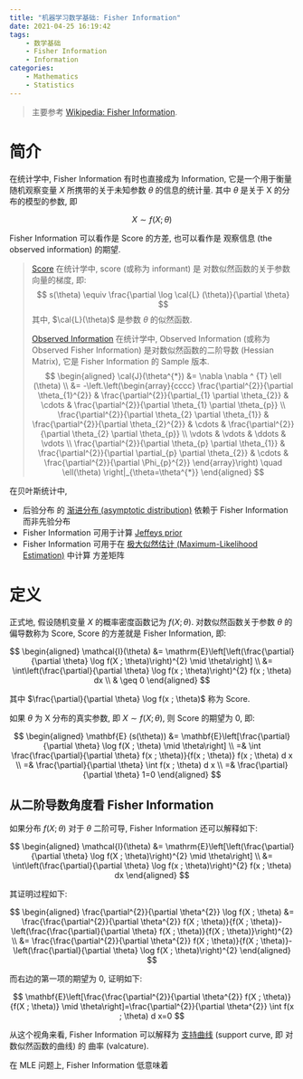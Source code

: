 ```yaml
---
title: "机器学习数学基础: Fisher Information"
date: 2021-04-25 16:19:42
tags:
    - 数学基础
    - Fisher Information
    - Information
categories:
    - Mathematics
    - Statistics
---
```


> 主要参考 [Wikipedia: Fisher Information](https://en.wikipedia.org/wiki/Fisher_information).



# 简介

在统计学中, Fisher Information 有时也直接成为 Information, 它是一个用于衡量 随机观察变量 $X$ 所携带的关于未知参数 $\theta$ 的信息的统计量. 其中 $\theta$ 是关于 X 的分布的模型的参数, 即

$$
X \sim f(X; \theta)
$$


Fisher Information 可以看作是 Score 的方差, 也可以看作是 观察信息 (the observed information) 的期望.

> [Score](https://en.wikipedia.org/wiki/Score_(statistics))
> 在统计学中, score (或称为 informant) 是 对数似然函数的关于参数向量的梯度, 即:
> $$
> s(\theta) \equiv \frac{\partial \log \cal{L} (\theta)}{\partial \theta}
> $$
> 其中, $\cal{L}(\theta)$ 是参数 $\theta$ 的似然函数.
> 
> [Observed Information](https://en.wikipedia.org/wiki/Observed_information)
> 在统计学中, Observed Information (或称为 Observed Fisher Information) 是对数似然函数的二阶导数 (Hessian Matrix), 它是 Fisher Information 的 Sample 版本. 
> $$
> \begin{aligned}
> \cal{J}(\theta^{*}) &= \nabla \nabla ^ {T} \ell (\theta) \\
> &= -\left.\left(\begin{array}{cccc}
> \frac{\partial^{2}}{\partial \theta_{1}^{2}} & \frac{\partial^{2}}{\partial_{1} \partial \theta_{2}} & \cdots & \frac{\partial^{2}}{\partial \theta_{1} \partial \theta_{p}} \\
> \frac{\partial^{2}}{\partial \theta_{2} \partial \theta_{1}} & \frac{\partial^{2}}{\partial \theta_{2}^{2}} & \cdots & \frac{\partial^{2}}{\partial \theta_{2} \partial \theta_{p}} \\
> \vdots & \vdots & \ddots & \vdots \\
> \frac{\partial^{2}}{\partial \theta_{p} \partial \theta_{1}} & \frac{\partial^{2}}{\partial \partial_{p} \partial \theta_{2}} & \cdots & \frac{\partial^{2}}{\partial \Phi_{p}^{2}}
> \end{array}\right) \quad \ell(\theta) \right|_{\theta=\theta^{*}}
> \end{aligned}
> $$


在贝叶斯统计中, 

* 后验分布 的 [渐进分布 (asymptotic distribution)](https://en.wikipedia.org/wiki/Asymptotic_distribution) 依赖于 Fisher Information 而非先验分布
* Fisher Information 可用于计算 [Jeffeys prior](https://en.wikipedia.org/wiki/Jeffreys_prior)
* Fisher Information 可用于在 [极大似然估计 (Maximum-Likelihood Estimation)](https://en.wikipedia.org/wiki/Maximum_likelihood_estimation) 中计算 方差矩阵


# 定义

正式地, 假设随机变量 $X$ 的概率密度函数记为 $f(X; \theta)$. 对数似然函数关于参数 $\theta$ 的偏导数称为 Score, Score 的方差就是 Fisher Information, 即:

$$
\begin{aligned}
\mathcal{I}(\theta) &= \mathrm{E}\left[\left(\frac{\partial}{\partial \theta} \log f(X ; \theta)\right)^{2} \mid \theta\right] \\
&= \int\left(\frac{\partial}{\partial \theta} \log f(x ; \theta)\right)^{2} f(x ; \theta) dx \\
& \geq 0
\end{aligned}
$$

其中 $\frac{\partial}{\partial \theta} \log f(x ; \theta)$ 称为 Score. 


如果 $\theta$ 为 X 分布的真实参数, 即 $X \sim f(X; \theta)$, 则 Score 的期望为 0, 即:

$$
\begin{aligned}
\mathbf{E} (s(\theta)) &= \mathbf{E}\left[\frac{\partial}{\partial \theta} \log f(X ; \theta) \mid \theta\right] \\
=& \int \frac{\frac{\partial}{\partial \theta} f(x ; \theta)}{f(x ; \theta)} f(x ; \theta) d x \\
=& \frac{\partial}{\partial \theta} \int f(x ; \theta) d x \\
=& \frac{\partial}{\partial \theta} 1=0
\end{aligned}
$$

## 从二阶导数角度看 Fisher Information

如果分布 $f(X; \theta)$ 对于 $\theta$ 二阶可导, Fisher Information 还可以解释如下:

$$
\begin{aligned}
\mathcal{I}(\theta) &= \mathrm{E}\left[\left(\frac{\partial}{\partial \theta} \log f(X ; \theta)\right)^{2} \mid \theta\right] \\
&= \int\left(\frac{\partial}{\partial \theta} \log f(x ; \theta)\right)^{2} f(x ; \theta) dx
\end{aligned}
$$

其证明过程如下:

$$
\begin{aligned}
\frac{\partial^{2}}{\partial \theta^{2}} \log f(X ; \theta) &= \frac{\frac{\partial^{2}}{\partial \theta^{2}} f(X ; \theta)}{f(X ; \theta)}-\left(\frac{\frac{\partial}{\partial \theta} f(X ; \theta)}{f(X ; \theta)}\right)^{2} \\
&= \frac{\frac{\partial^{2}}{\partial \theta^{2}} f(X ; \theta)}{f(X ; \theta)}-\left(\frac{\partial}{\partial \theta} \log f(X ; \theta)\right)^{2}
\end{aligned}
$$

而右边的第一项的期望为 0, 证明如下:

$$
\mathbf{E}\left[\frac{\frac{\partial^{2}}{\partial \theta^{2}} f(X ; \theta)}{f(X ; \theta)} \mid \theta\right]=\frac{\partial^{2}}{\partial \theta^{2}} \int f(x ; \theta) d x=0
$$

从这个视角来看, Fisher Information 可以解释为 [支持曲线](https://en.wikipedia.org/wiki/Support_curve) (support curve, 即 对数似然函数的曲线) 的 曲率 (valcature).  

在 MLE 问题上, Fisher Information 低意味着 
